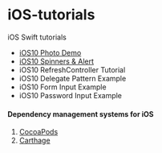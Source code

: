 # iOS-tutorials
iOS Swift tutorials

- [iOS10 Photo Demo](https://github.com/00aney/iOS-tutorials/tree/master/iOS10%20Photo%20Demo)
- [iOS10 Spinners & Alert](https://github.com/00aney/iOS-tutorials/tree/master/iOS10%20Spinners%20%26%20Alert)
- iOS10 RefreshController Tutorial
- iOS10 Delegate Pattern Example
- iOS10 Form Input Example
- iOS10 Password Input Example


#### Dependency management systems for iOS
1. [CocoaPods](https://cocoapods.org)
2. [Carthage](https://github.com/Carthage/Carthage)
 
